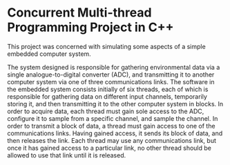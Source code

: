 # Concurrent Multi-thread Programming Project in C++

This project was concerned with simulating some aspects of a simple embedded computer system. 

The system designed is responsible for gathering environmental data via a single
analogue-to-digital converter (ADC), and transmitting it to another computer system via one of 
three communications links. The software in the embedded system consists initially of six
threads, each of which is responsible for gathering data on different input channels, temporarily 
storing it, and then transmitting it to the other computer system in blocks. In order to acquire 
data, each thread must gain sole access to the ADC, configure it to sample from a specific 
channel, and sample the channel. In order to transmit a block of data, a thread must gain access to 
one of the communications links. Having gained access, it sends its block of data, and then 
releases the link. Each thread may use any communications link, but once it has gained access to 
a particular link, no other thread should be allowed to use that link until it is released. 

